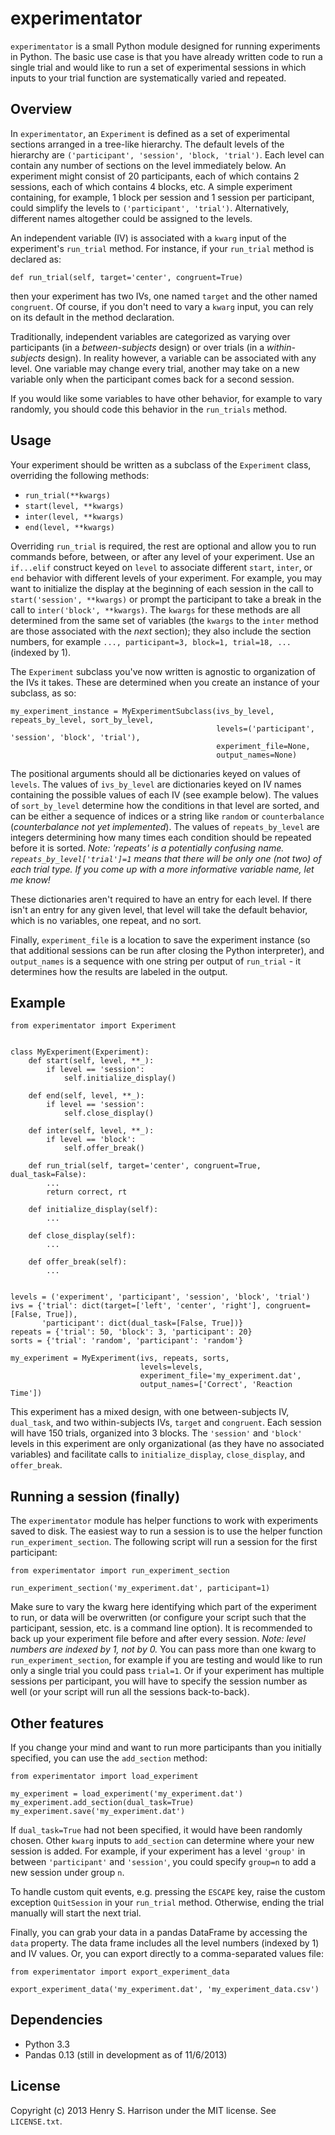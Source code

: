 experimentator
==============

`experimentator` is a small Python module designed for running experiments in Python. The basic use case is that you have already written code to run a single trial and would like to run a set of experimental sessions in which inputs to your trial function are systematically varied and repeated.

Overview
-----
In `experimentator`, an `Experiment` is defined as a set of experimental sections arranged in a tree-like hierarchy. The default levels of the hierarchy are `('participant', 'session', 'block, 'trial')`. Each level can contain any number of sections on the level immediately below. An experiment might consist of 20 participants, each of which contains 2 sessions, each of which contains 4 blocks, etc. A simple experiment containing, for example, 1 block per session and 1 session per participant, could simplify the levels to `('participant', 'trial')`. Alternatively, different names altogether could be assigned to the levels.

 An independent variable (IV) is associated with a `kwarg` input of the experiment's `run_trial` method. For instance, if your `run_trial` method is declared as:

    def run_trial(self, target='center', congruent=True)

then your experiment has two IVs, one named `target` and the other named `congruent`. Of course, if you don't need to vary a `kwarg` input, you can rely on its default in the method declaration.

Traditionally, independent variables are categorized as varying over participants (in a _between-subjects_ design) or over trials (in a _within-subjects_ design). In reality however, a variable can be associated with any level. One variable may change every  trial, another may take on a new variable only when the participant comes back for a second session.

If you would like some variables to have other behavior, for example to vary randomly, you should code this behavior in the `run_trials` method.

Usage
-----
Your experiment should be written as a subclass of the `Experiment` class, overriding the following methods:

  * `run_trial(**kwargs)`
  * `start(level, **kwargs)`
  * `inter(level, **kwargs)`
  * `end(level, **kwargs)`

Overriding `run_trial` is required, the rest are optional and allow you to run commands before, between, or after any level of your experiment. Use an `if...elif` construct keyed on `level` to associate different `start`, `inter`, or `end` behavior with different levels of your experiment. For example, you may want to initialize the display at the beginning of each session in the call to `start('session', **kwargs)` or prompt the participant to take a break in the call to `inter('block', **kwargs)`. The `kwargs` for these methods are all determined from the same set of variables (the `kwargs` to the `inter` method are those associated with the _next_ section); they also include the section numbers, for example `..., participant=3, block=1, trial=18, ...` (indexed by 1).

The `Experiment` subclass you've now written is agnostic to organization of the IVs it takes. These are determined when you create an instance of your subclass, as so:

    my_experiment_instance = MyExperimentSubclass(ivs_by_level, repeats_by_level, sort_by_level,
                                                  levels=('participant', 'session', 'block', 'trial'),
                                                  experiment_file=None,
                                                  output_names=None)

The positional arguments should all be dictionaries keyed on values of `levels`. The values of `ivs_by_level` are dictionaries keyed on IV names containing the possible values of each IV (see example below). The values of `sort_by_level` determine how the conditions in that level are sorted, and can be either a sequence of indices or a string like `random` or `counterbalance` (_counterbalance not yet implemented_). The values of `repeats_by_level` are integers determining how many times each condition should be repeated before it is sorted. _Note: 'repeats' is a potentially confusing name. `repeats_by_level['trial']=1` means that there will be only one (not two) of each trial type. If you come up with a more informative variable name, let me know!_

These dictionaries aren't required to have an entry for each level. If there isn't an entry for any given level, that level will take the default behavior, which is no variables, one repeat, and no sort.

Finally, `experiment_file` is a location to save the experiment instance (so that additional sessions can be run after closing the Python interpreter), and `output_names` is a sequence with one string per output of `run_trial` - it determines how the results are labeled in the output.

Example
---

    from experimentator import Experiment


    class MyExperiment(Experiment):
        def start(self, level, **_):
            if level == 'session':
                self.initialize_display()

        def end(self, level, **_):
            if level == 'session':
                self.close_display()

        def inter(self, level, **_):
            if level == 'block':
                self.offer_break()

        def run_trial(self, target='center', congruent=True, dual_task=False):
            ...
            return correct, rt

        def initialize_display(self):
            ...

        def close_display(self):
            ...

        def offer_break(self):
            ...


    levels = ('experiment', 'participant', 'session', 'block', 'trial')
    ivs = {'trial': dict(target=['left', 'center', 'right'], congruent=[False, True]),
           'participant': dict(dual_task=[False, True])}
    repeats = {'trial': 50, 'block': 3, 'participant': 20}
    sorts = {'trial': 'random', 'participant': 'random'}

    my_experiment = MyExperiment(ivs, repeats, sorts,
                                 levels=levels,
                                 experiment_file='my_experiment.dat',
                                 output_names=['Correct', 'Reaction Time'])

This experiment has a mixed design, with one between-subjects IV, `dual_task`, and two within-subjects IVs, `target` and `congruent`. Each session will have 150 trials, organized into 3 blocks. The `'session'` and `'block'` levels in this experiment are only organizational (as they have no associated variables) and facilitate calls to `initialize_display`, `close_display`, and `offer_break`.

Running a session (finally)
-------
The `experimentator` module has helper functions to work with experiments saved to disk. The easiest way to run a session is to use the helper function `run_experiment_section`. The following script will run a session for the first participant:

    from experimentator import run_experiment_section

    run_experiment_section('my_experiment.dat', participant=1)

Make sure to vary the kwarg here identifying which part of the experiment to run, or data will be overwritten (or configure your script such that the participant, session, etc. is a command line option). It is recommended to back up your experiment file before and after every session.
*Note: level numbers are indexed by 1, not by 0.*
You can pass more than one kwarg to `run_experiment_section`, for example if you are testing and would like to run only a single trial you could pass `trial=1`. Or if your experiment has multiple sessions per participant, you will have to specify the session number as well (or your script will run all the sessions back-to-back).

Other features
----
If you change your mind and want to run more participants than you initially specified, you can use the `add_section` method:

    from experimentator import load_experiment

    my_experiment = load_experiment('my_experiment.dat')
    my_experiment.add_section(dual_task=True)
    my_experiment.save('my_experiment.dat')

If `dual_task=True` had not been specified, it would have been randomly chosen. Other `kwarg` inputs to `add_section` can determine where your new session is added. For example, if your experiment has a level `'group'` in between `'participant'` and `'session'`, you could specify `group=n` to add a new session under group `n`.

To handle custom quit events, e.g. pressing the `ESCAPE` key, raise the custom exception `QuitSession` in your `run_trial` method. Otherwise, ending the trial manually will start the next trial.

Finally, you can grab your data in a pandas DataFrame by accessing the `data` property. The data frame includes all the level numbers (indexed by 1) and IV values. Or, you can export directly to a comma-separated values file:

    from experimentator import export_experiment_data

    export_experiment_data('my_experiment.dat', 'my_experiment_data.csv')

Dependencies
------------

  * Python 3.3
  * Pandas 0.13 (still in development as of 11/6/2013)

License
-------

Copyright (c) 2013 Henry S. Harrison under the MIT license. See ``LICENSE.txt``.